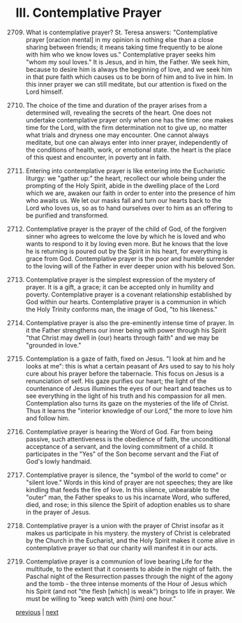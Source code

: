 # III. Contemplative Prayer

2709. What is contemplative prayer? St. Teresa answers: "Contemplative prayer [oracion mental] in my opinion is nothing else than a close sharing between friends; it means taking time frequently to be alone with him who we know loves us." Contemplative prayer seeks him "whom my soul loves." It is Jesus, and in him, the Father. We seek him, because to desire him is always the beginning of love, and we seek him in that pure faith which causes us to be born of him and to live in him. In this inner prayer we can still meditate, but our attention is fixed on the Lord himself.

2710. The choice of the time and duration of the prayer arises from a determined will, revealing the secrets of the heart. One does not undertake contemplative prayer only when one has the time: one makes time for the Lord, with the firm determination not to give up, no matter what trials and dryness one may encounter. One cannot always meditate, but one can always enter into inner prayer, independently of the conditions of health, work, or emotional state. the heart is the place of this quest and encounter, in poverty ant in faith.

2711. Entering into contemplative prayer is like entering into the Eucharistic liturgy: we "gather up:" the heart, recollect our whole being under the prompting of the Holy Spirit, abide in the dwelling place of the Lord which we are, awaken our faith in order to enter into the presence of him who awaits us. We let our masks fall and turn our hearts back to the Lord who loves us, so as to hand ourselves over to him as an offering to be purified and transformed.

2712. Contemplative prayer is the prayer of the child of God, of the forgiven sinner who agrees to welcome the love by which he is loved and who wants to respond to it by loving even more. But he knows that the love he is returning is poured out by the Spirit in his heart, for everything is grace from God. Contemplative prayer is the poor and humble surrender to the loving will of the Father in ever deeper union with his beloved Son.

2713. Contemplative prayer is the simplest expression of the mystery of prayer. It is a gift, a grace; it can be accepted only in humility and poverty. Contemplative prayer is a covenant relationship established by God within our hearts. Contemplative prayer is a communion in which the Holy Trinity conforms man, the image of God, "to his likeness."

2714. Contemplative prayer is also the pre-eminently intense time of prayer. In it the Father strengthens our inner being with power through his Spirit "that Christ may dwell in (our) hearts through faith" and we may be "grounded in love."

2715. Contemplation is a gaze of faith, fixed on Jesus. "I look at him and he looks at me": this is what a certain peasant of Ars used to say to his holy cure about his prayer before the tabernacle. This focus on Jesus is a renunciation of self. His gaze purifies our heart; the light of the countenance of Jesus illumines the eyes of our heart and teaches us to see everything in the light of his truth and his compassion for all men. Contemplation also turns its gaze on the mysteries of the life of Christ. Thus it learns the "interior knowledge of our Lord," the more to love him and follow him.

2716. Contemplative prayer is hearing the Word of God. Far from being passive, such attentiveness is the obedience of faith, the unconditional acceptance of a servant, and the loving commitment of a child. It participates in the "Yes" of the Son become servant and the Fiat of God's lowly handmaid.

2717. Contemplative prayer is silence, the "symbol of the world to come" or "silent love." Words in this kind of prayer are not speeches; they are like kindling that feeds the fire of love. In this silence, unbearable to the "outer" man, the Father speaks to us his incarnate Word, who suffered, died, and rose; in this silence the Spirit of adoption enables us to share in the prayer of Jesus.

2718. Contemplative prayer is a union with the prayer of Christ insofar as it makes us participate in his mystery. the mystery of Christ is celebrated by the Church in the Eucharist, and the Holy Spirit makes it come alive in contemplative prayer so that our charity will manifest it in our acts.

2719. Contemplative prayer is a communion of love bearing Life for the multitude, to the extent that it consents to abide in the night of faith. the Paschal night of the Resurrection passes through the night of the agony and the tomb - the three intense moments of the Hour of Jesus which his Spirit (and not "the flesh [which] is weak") brings to life in prayer. We must be willing to "keep watch with (him) one hour."

[previous](https://github.com/Tenari/non-fiction/blob/master/catechism/__P9L.md) | [next](https://github.com/Tenari/non-fiction/blob/master/catechism/__P9N.md)